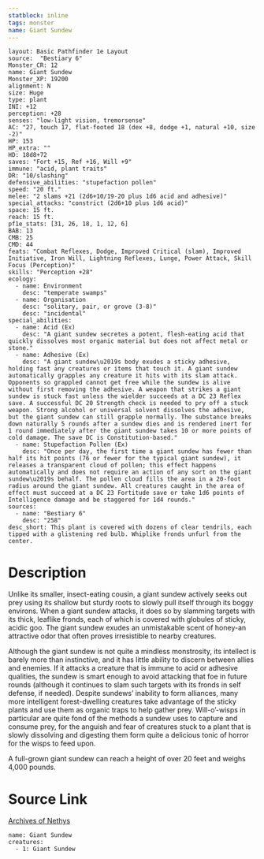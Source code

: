 ```yaml
---
statblock: inline
tags: monster
name: Giant Sundew
---
```

```statblock
layout: Basic Pathfinder 1e Layout
source:  "Bestiary 6"
Monster_CR: 12
name: Giant Sundew
Monster_XP: 19200
alignment: N
size: Huge
type: plant
INI: +12
perception: +28
senses: "low-light vision, tremorsense"
AC: "27, touch 17, flat-footed 18 (dex +8, dodge +1, natural +10, size -2)"
HP: 153
HP_extra: ""
HD: 18d8+72
saves: "Fort +15, Ref +16, Will +9"
immune: "acid, plant traits"
DR: "10/slashing"
defensive_abilities: "stupefaction pollen"
speed: "20 ft."
melee: "2 slams +21 (2d6+10/19-20 plus 1d6 acid and adhesive)"
special_attacks: "constrict (2d6+10 plus 1d6 acid)"
space: 15 ft.
reach: 15 ft.
pf1e_stats: [31, 26, 18, 1, 12, 6]
BAB: 13
CMB: 25
CMD: 44
feats: "Combat Reflexes, Dodge, Improved Critical (slam), Improved Initiative, Iron Will, Lightning Reflexes, Lunge, Power Attack, Skill Focus (Perception)"
skills: "Perception +28"
ecology:
  - name: Environment
    desc: "temperate swamps"
  - name: Organisation
    desc: "solitary, pair, or grove (3-8)"
    desc: "incidental"
special_abilities:
  - name: Acid (Ex)
    desc: "A giant sundew secretes a potent, flesh-eating acid that quickly dissolves most organic material but does not affect metal or stone."
  - name: Adhesive (Ex)
    desc: "A giant sundew\u2019s body exudes a sticky adhesive, holding fast any creatures or items that touch it. A giant sundew automatically grapples any creature it hits with its slam attack. Opponents so grappled cannot get free while the sundew is alive without first removing the adhesive. A weapon that strikes a giant sundew is stuck fast unless the wielder succeeds at a DC 23 Reflex save. A successful DC 20 Strength check is needed to pry off a stuck weapon. Strong alcohol or universal solvent dissolves the adhesive, but the giant sundew can still grapple normally. The substance breaks down naturally 5 rounds after a sundew dies and is rendered inert for 1 round immediately after the giant sundew takes 10 or more points of cold damage. The save DC is Constitution-based."
  - name: Stupefaction Pollen (Ex)
    desc: "Once per day, the first time a giant sundew has fewer than half its hit points (76 or fewer for the typical giant sundew), it releases a transparent cloud of pollen; this effect happens automatically and does not require an action of any sort on the giant sundew\u2019s behalf. The pollen cloud fills the area in a 20-foot radius around the giant sundew. All creatures caught in the area of effect must succeed at a DC 23 Fortitude save or take 1d6 points of Intelligence damage and be staggered for 1d4 rounds."
sources:
  - name: "Bestiary 6"
    desc: "258"
desc_short: This plant is covered with dozens of clear tendrils, each tipped with a glistening red bulb. Whiplike fronds unfurl from the center.
```
# Description
Unlike its smaller, insect-eating cousin, a giant sundew actively seeks out prey using its shallow but sturdy roots to slowly pull itself through its boggy environs. When a giant sundew attacks, it does so by slamming targets with its thick, leaflike fronds, each of which is covered with globules of sticky, acidic goo. The giant sundew exudes an unmistakable scent of honey-an attractive odor that often proves irresistible to nearby creatures. 

Although the giant sundew is not quite a mindless monstrosity, its intellect is barely more than instinctive, and it has little ability to discern between allies and enemies. If it attacks a creature that is immune to acid or adhesive qualities, the sundew is smart enough to avoid attacking that foe in future rounds (although it continues to slam such targets with its fronds in self defense, if needed). Despite sundews’ inability to form alliances, many more intelligent forest-dwelling creatures take advantage of the sticky plants and use them as organic traps to help gather prey. Will-o’-wisps in particular are quite fond of the methods a sundew uses to capture and consume prey, for the anguish and fear of creatures stuck to a plant that is slowly dissolving and digesting them form quite a delicious tonic of horror for the wisps to feed upon. 

A full-grown giant sundew can reach a height of over 20 feet and weighs 4,000 pounds.
# Source Link
[Archives of Nethys](https://aonprd.com/MonsterDisplay.aspx?ItemName=Giant%20Sundew)
```encounter-table
name: Giant Sundew
creatures:
  - 1: Giant Sundew
```
